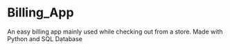 # Billing_App
An easy billing app mainly used while checking out from a store. Made with Python and SQL Database
